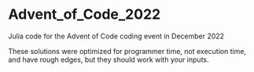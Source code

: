 # Advent_of_Code_2022
Julia code for the Advent of Code coding event in December 2022

These solutions were optimized for programmer time, not execution time, and have rough edges, but they should work with your inputs.
